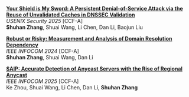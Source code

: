 [**Your Shield is My Sword: A Persistent Denial-of-Service Attack via the Reuse of Unvalidated Caches in DNSSEC Validation**](https://www.usenix.org/conference/usenixsecurity25/presentation/zhang-shuhan)     
*USENIX Security 2025* [CCF-A]     
**Shuhan Zhang**, Shuai Wang, Li Chen, Dan Li, Baojun Liu

[**Robust or Risky: Measurement and Analysis of Domain Resolution Dependency**](https://ieeexplore.ieee.org/abstract/document/10621098)        
*IEEE INFOCOM 2024* [CCF-A]     
**Shuhan Zhang**, Shuai Wang, Dan Li

[**SAIP: Accurate Detection of Anycast Servers with the Rise of Regional Anycast**](https://ieeexplore.ieee.org/abstract/document/11044640)      
*IEEE INFOCOM 2025* [CCF-A]     
Ke Zhou, Shuai Wang, Li Chen, Dan Li, **Shuhan Zhang**

